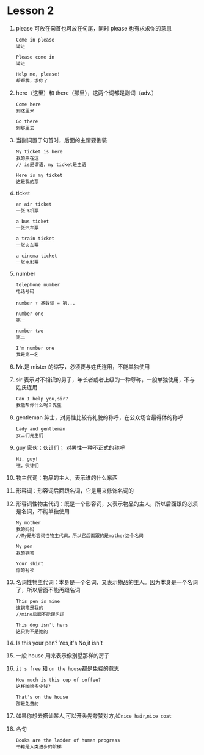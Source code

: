 # Lesson 2

1. please 可放在句首也可放在句尾，同时 please 也有求求你的意思

   ```
   Come in please
   请进

   Please come in
   请进

   Help me, please!
   帮帮我，求你了

   ```

2. here（这里）和 there（那里），这两个词都是副词（adv.）

   ```
   Come here
   到这里来

   Go there
   到那里去
   ```

3. 当副词置于句首时，后面的主谓要倒装

   ```
   My ticket is here
   我的票在这
   // is是谓语，my ticket是主语

   Here is my ticket
   这是我的票
   ```

4. ticket

   ```
   an air ticket
   一张飞机票

   a bus ticket
   一张汽车票

   a train ticket
   一张火车票

   a cinema ticket
   一张电影票
   ```

5. number

   ```
   telephone number
   电话号码

   number + 基数词 = 第...

   number one
   第一

   number two
   第二

   I'm number one
   我是第一名
   ```

6. Mr.是 mister 的缩写，必须要与姓氏连用，不能单独使用

7. sir 表示对不相识的男子，年长者或者上级的一种尊称，一般单独使用，不与姓氏连用

   ```
   Can I help you,sir?
   我能帮你什么呢？先生
   ```

8. gentleman 绅士，对男性比较有礼貌的称呼，在公众场合最得体的称呼

   ```
   Lady and gentleman
   女士们先生们
   ```

9. guy 家伙；伙计们； 对男性一种不正式的称呼

   ```
   Hi, guy!
   嘿，伙计们

   ```

10. 物主代词：物品的主人，表示谁的什么东西

11. 形容词：形容词后面跟名词，它是用来修饰名词的

12. 形容词性物主代词：既是一个形容词，又表示物品的主人，所以后面跟的必须是名词，不能单独使用

    ```
    My mother
    我的妈妈
    //My是形容词性物主代词，所以它后面跟的是mother这个名词

    My pen
    我的钢笔

    Your shirt
    你的衬衫
    ```

13. 名词性物主代词：本身是一个名词，又表示物品的主人。因为本身是一个名词了，所以后面不能再跟名词

    ```
    This pen is mine
    这钢笔是我的
    //mine后面不能跟名词

    This dog isn't hers
    这只狗不是她的
    ```

14. Is this your pen?
    Yes,it's
    No,it isn't

15. 一般 house 用来表示像别墅那样的房子

16. `it's free` 和 `on the house`都是免费的意思

    ```
    How much is this cup of coffee?
    这杯咖啡多少钱?

    That's on the house
    那是免费的
    ```

17. 如果你想去搭讪某人,可以开头先夸赞对方,如`nice hair`,`nice coat`

18. 名句

    ```
    Books are the ladder of human progress
    书籍是人类进步的阶梯
    ```
